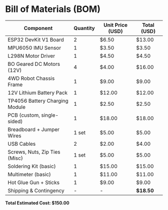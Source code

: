 # Bill of Materials (BOM)

| Component                      | Quantity | Unit Price (USD) | Total (USD) |
|-------------------------------|----------|------------------|-------------|
| ESP32 DevKit V1 Board         | 2        | $6.50            | $13.00      |
| MPU6050 IMU Sensor            | 1        | $3.50            | $3.50       |
| L298N Motor Driver            | 1        | $4.50            | $4.50       |
| BO Geared DC Motors (12V)     | 4        | $4.00            | $16.00      |
| 4WD Robot Chassis Frame       | 1        | $9.00            | $9.00       |
| 12V Lithium Battery Pack      | 1        | $12.00           | $12.00      |
| TP4056 Battery Charging Module| 1        | $2.50            | $2.50       |
| PCB (custom, single-sided)    | 1        | $18.00           | $18.00      |
| Breadboard + Jumper Wires     | 1 set    | $5.00            | $5.00       |
| USB Cables                    | 2        | $2.00            | $4.00       |
| Screws, Nuts, Zip Ties (Misc) | 1 set    | $5.00            | $5.00       |
| Soldering Kit (basic)         | 1        | $15.00           | $15.00      |
| Multimeter (basic)            | 1        | $11.00           | $11.00      |
| Hot Glue Gun + Sticks         | 1        | $9.00            | $9.00       |
| Shipping & Contingency        | -        | -                | **$18.50**  |

**Total Estimated Cost: $150.00**
